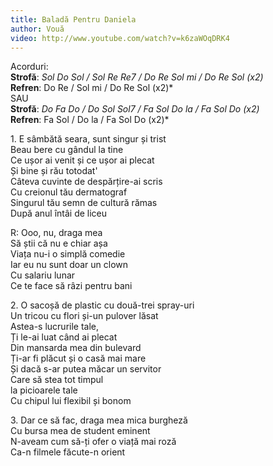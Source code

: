 ```yaml
---
title: Baladă Pentru Daniela
author: Vouă
video: http://www.youtube.com/watch?v=k6zaWOqDRK4
---
```


Acorduri:  
**Strofă**: *Sol Do Sol / Sol Re Re7 / Do Re Sol mi / Do Re Sol (x2)*  
**Refren**: Do Re / Sol mi / Do Re Sol (x2)*  
SAU  
**Strofă**: *Do Fa Do / Do Sol Sol7 / Fa Sol Do la / Fa Sol Do (x2)*  
**Refren**: Fa Sol / Do la / Fa Sol Do (x2)*  

1\. E sâmbătă seara, sunt singur și trist  
Beau bere cu gândul la tine  
Ce ușor ai venit și ce ușor ai plecat  
Și bine și rău totodat'  
Câteva cuvinte de despărțire-ai scris  
Cu creionul tău dermatograf  
Singurul tău semn de cultură rămas  
După anul întâi de liceu  

R: Ooo, nu, draga mea  
Să știi că nu e chiar așa  
Viața nu-i o simplă comedie  
Iar eu nu sunt doar un clown  
Cu salariu lunar  
Ce te face să râzi pentru bani  

2\. O sacoșă de plastic cu două-trei spray-uri  
Un tricou cu flori și-un pulover lăsat  
Astea-s lucrurile tale,  
Ți le-ai luat când ai plecat  
Din mansarda mea din bulevard  
Ți-ar fi plăcut și o casă mai mare  
Și dacă s-ar putea măcar un servitor  
Care să stea tot timpul  
la picioarele tale  
Cu chipul lui flexibil și bonom  

3\. Dar ce să fac, draga mea mica burgheză  
Cu bursa mea de student eminent  
N-aveam cum să-ți ofer o viață mai roză  
Ca-n filmele făcute-n orient  
